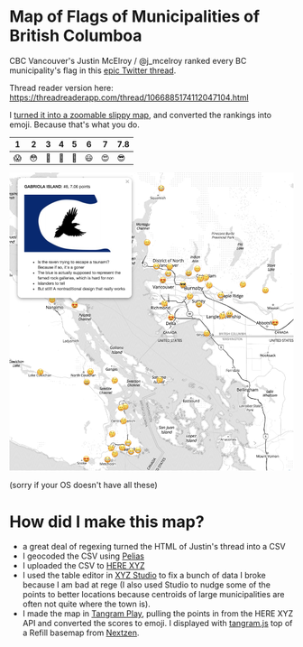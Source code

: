 # Map of Flags of Municipalities of British Columboa

CBC Vancouver's Justin McElroy / @j_mcelroy ranked every BC municipality's flag in this [epic Twitter thread](https://twitter.com/j_mcelroy/status/1066885174112047104). 

Thread reader version here:
https://threadreaderapp.com/thread/1066885174112047104.html

I [turned it into a zoomable slippy map](https://burritojustice.github.io/bc-flags), and converted the rankings into emoji. Because that's what you do.

|1|2|3|4|5|6|7|7.8|
|---|---|---|---|---|---|---|---|
| 😱| 😳| 😬| 🤔| 🙂| 😃| 😍| 😎 |

![image of map](https://github.com/burritojustice/bc-flags/blob/master/bc_flag_emoji_ranking_map.png)

(sorry if your OS doesn't have all these)

# How did I make this map?

- a great deal of regexing turned the HTML of Justin's thread into a CSV
- I geocoded the CSV using [Pelias](http://pelias.io)
- I uploaded the CSV to [HERE XYZ](https://explore.xyz.here.com/)
- I used the table editor in [XYZ Studio](https://xyz.here.com/studio/) to fix a bunch of data I broke because I am bad at rege (I also used Studio to nudge some of the points to better locations because centroids of large municipalities are often not quite where the town is). 
- I made the map in [Tangram Play](https://tangram.city/play/), pulling the points in from the HERE XYZ API and converted the scores to emoji. I displayed with [tangram.js](https://github.com/tangrams/tangram) top of a Refill basemap from [Nextzen](https://nextzen.org/).

